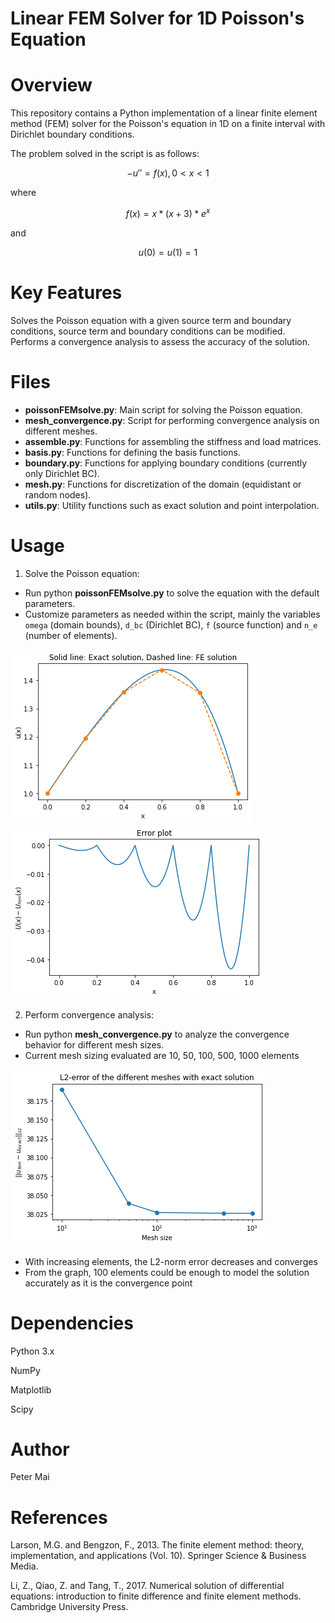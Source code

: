 Linear FEM Solver for 1D Poisson's Equation
==============
# Overview

This repository contains a Python implementation of a linear finite element method (FEM) solver for the Poisson's equation in 1D on a finite interval with Dirichlet boundary conditions.

The problem solved in the script is as follows:
```math
- u'' = f(x), 0<x<1
```
where
```math
f(x) =  x * ( x + 3 ) * e^ x
```
and 
```math
u(0) = u(1) = 1
```

# Key Features
Solves the Poisson equation with a given source term and boundary conditions, source term and boundary conditions can be modified.
Performs a convergence analysis to assess the accuracy of the solution.

# Files
* **poissonFEMsolve.py**: Main script for solving the Poisson equation.
* **mesh_convergence.py**: Script for performing convergence analysis on different meshes.
* **assemble.py**: Functions for assembling the stiffness and load matrices.
* **basis.py**: Functions for defining the basis functions.
* **boundary.py**: Functions for applying boundary conditions (currently only Dirichlet BC).
* **mesh.py**: Functions for discretization of the domain (equidistant or random nodes). 
* **utils.py**: Utility functions such as exact solution and point interpolation.

# Usage
1. Solve the Poisson equation:
* Run python **poissonFEMsolve.py** to solve the equation with the default parameters.
* Customize parameters as needed within the script, mainly the variables `omega` (domain bounds), `d_bc` (Dirichlet BC), `f` (source function) and `n_e` (number of elements).
  
![Solution of the FEM solver compared with the exact solution](/figures/fem_solution.png)
![Error of the FEM solver compared with the exact solution](/figures/fem_error.png)

2. Perform convergence analysis:
* Run python **mesh_convergence.py** to analyze the convergence behavior for different mesh sizes.
* Current mesh sizing evaluated are 10, 50, 100, 500, 1000 elements
  
![L2-error of the different meshes with exact solution](/figures/L2-error.png)

* With increasing elements, the L2-norm error decreases and converges
* From the graph, 100 elements could be enough to model the solution accurately as it is the convergence point
# Dependencies

Python 3.x

NumPy

Matplotlib

Scipy

# Author

Peter Mai


# References

Larson, M.G. and Bengzon, F., 2013. The finite element method: theory, implementation, and applications (Vol. 10). Springer Science & Business Media.

Li, Z., Qiao, Z. and Tang, T., 2017. Numerical solution of differential equations: introduction to finite difference and finite element methods. Cambridge University Press.
